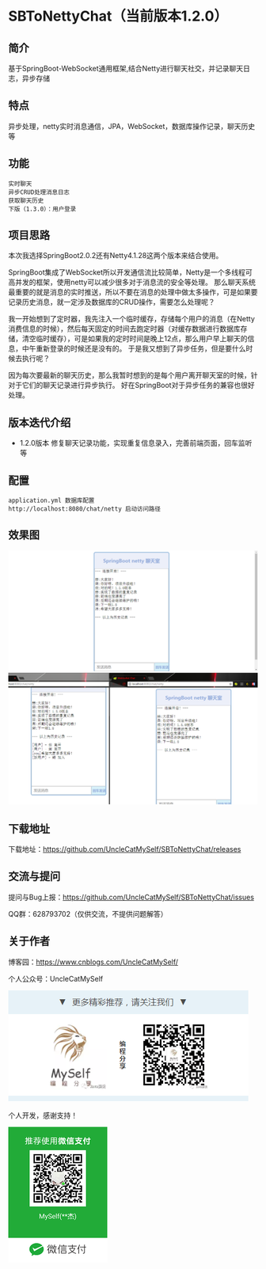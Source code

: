 # SBToNettyChat（当前版本1.2.0）

## 简介
基于SpringBoot-WebSocket通用框架,结合Netty进行聊天社交，并记录聊天日志，异步存储

## 特点
异步处理，netty实时消息通信，JPA，WebSocket，数据库操作记录，聊天历史等

## 功能

    实时聊天
    异步CRUD处理消息日志
    获取聊天历史
    下版（1.3.0）：用户登录

## 项目思路

本次我选择SpringBoot2.0.2还有Netty4.1.28这两个版本来结合使用。

SpringBoot集成了WebSocket所以开发通信流比较简单，Netty是一个多线程可高并发的框架，使用netty可以减少很多对于消息流的安全等处理。
那么聊天系统最重要的就是消息的实时推送，所以不要在消息的处理中做太多操作，可是如果要记录历史消息，就一定涉及数据库的CRUD操作，需要怎么处理呢？

我一开始想到了定时器，我先注入一个临时缓存，存储每个用户的消息（在Netty消费信息的时候），然后每天固定的时间去跑定时器（对缓存数据进行数据库存储，清空临时缓存），可是如果我的定时时间是晚上12点，那么用户早上聊天的信息，中午重新登录的时候还是没有的。
于是我又想到了异步任务，但是要什么时候去执行呢？

因为每次要最新的聊天历史，那么我暂时想到的是每个用户离开聊天室的时候，针对于它们的聊天记录进行异步执行。
好在SpringBoot对于异步任务的兼容也很好处理。

## 版本迭代介绍

* 1.2.0版本
修复聊天记录功能，实现重复信息录入，完善前端页面，回车监听等

## 配置

    application.yml 数据库配置
    http://localhost:8080/chat/netty 启动访问路径

## 效果图

![Image text](https://raw.githubusercontent.com/UncleCatMySelf/img-myself/master/img/nettychat/%E5%BE%AE%E4%BF%A1%E5%9B%BE%E7%89%87_20180818143835.png)
![Image text](https://raw.githubusercontent.com/UncleCatMySelf/img-myself/master/img/nettychat/%E5%BE%AE%E4%BF%A1%E5%9B%BE%E7%89%87_20180818143838.png)

## 下载地址

下载地址：https://github.com/UncleCatMySelf/SBToNettyChat/releases

## 交流与提问

提问与Bug上报：https://github.com/UncleCatMySelf/SBToNettyChat/issues

QQ群：628793702（仅供交流，不提供问题解答）

## 关于作者

博客园：https://www.cnblogs.com/UncleCatMySelf/

个人公众号：UncleCatMySelf

![Image text](https://raw.githubusercontent.com/UncleCatMySelf/img-myself/master/img/%E5%85%AC%E4%BC%97%E5%8F%B7.png)

个人开发，感谢支持！

![Image text](https://raw.githubusercontent.com/UncleCatMySelf/img-myself/master/img/%E4%BB%98%E6%AC%BE.png)
